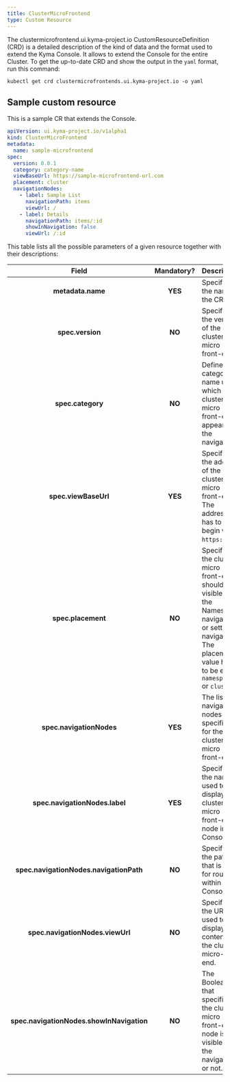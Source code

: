 ```yaml
---
title: ClusterMicroFrontend
type: Custom Resource
---
```


The clustermicrofrontend.ui.kyma-project.io CustomResourceDefinition (CRD) is a detailed description of the kind of data and the format used to extend the Kyma Console. It allows to extend the Console for the entire Cluster. To get the up-to-date CRD and show the output in the `yaml` format, run this command:

```
kubectl get crd clustermicrofrontends.ui.kyma-project.io -o yaml
```

## Sample custom resource

This is a sample CR that extends the Console.

```yaml
apiVersion: ui.kyma-project.io/v1alpha1
kind: ClusterMicroFrontend
metadata:
  name: sample-microfrontend
spec:
  version: 0.0.1
  category: category-name
  viewBaseUrl: https://sample-microfrontend-url.com
  placement: cluster
  navigationNodes:
    - label: Sample List
      navigationPath: items
      viewUrl: /
    - label: Details
      navigationPath: items/:id
      showInNavigation: false
      viewUrl: /:id
```

This table lists all the possible parameters of a given resource together with their descriptions:


| Field   |      Mandatory?      |  Description |
|:----------:|:-------------:|:------|
| **metadata.name** | **YES** | Specifies the name of the CR. |
| **spec.version** | **NO** | Specifies the version of the cluster micro front-end. |
| **spec.category** | **NO** | Defines the category name under which the cluster micro front-end appears in the navigation. |
| **spec.viewBaseUrl** | **YES** | Specifies the address of the cluster micro front-end. The address has to begin with `https://`.  |
| **spec.placement** | **NO** |  Specifies if the cluster micro front-end should be visible in the Namespace navigation or settings navigation. The placement value has to be either `namespace` or `cluster`. |
| **spec.navigationNodes** | **YES** | The list of navigation nodes specified for the cluster micro front-end. |
| **spec.navigationNodes.label** | **YES** | Specifies the name used to display the cluster micro front-end's node in the Console UI. |
| **spec.navigationNodes.navigationPath** | **NO** | Specifies the path that is used for routing within the Console. |
| **spec.navigationNodes.viewUrl** | **NO** | Specifies the URL used to display the content of the cluster micro-front end. |
| **spec.navigationNodes.showInNavigation** | **NO** | The Boolean that specifies if the cluster micro front-end's node is visible in the navigation or not. |
